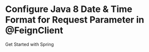 # Configure Java 8 Date & Time Format for Request Parameter in @FeignClient

Get Started with Spring
